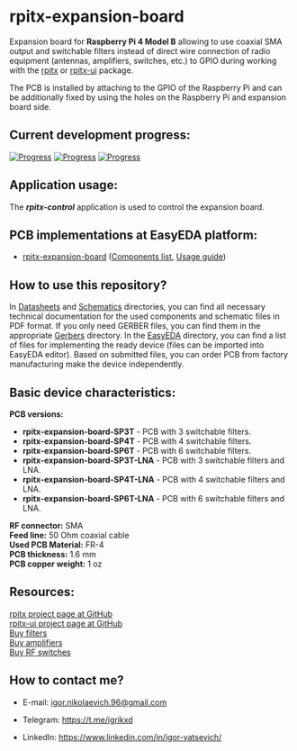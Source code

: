 # rpitx-expansion-board

Expansion board for **Raspberry Pi 4 Model B** allowing to use coaxial SMA output and switchable filters instead of direct wire connection of radio equipment (antennas, amplifiers, switches, etc.) to GPIO during working with the [rpitx][2] or [rpitx-ui][3] package.

The PCB is installed by attaching to the GPIO of the Raspberry Pi and can be additionally fixed by using the holes on the Raspberry Pi and expansion board side.

## Current development progress:
[![Progress](https://img.shields.io/badge/rpitx--expansion--board-not%20tested-red.svg?longCache=true&style=for-the-badge)](https://easyeda.com/IgrikXD/rpitx-expansion-board)&nbsp;[![Progress](https://img.shields.io/badge/app%20version-0.1-blue.svg?longCache=true&style=for-the-badge)](./ControlApplication)&nbsp;[![Progress](https://img.shields.io/badge/pcb%20version-0.0-blue.svg?longCache=true&style=for-the-badge)](./EasyEDA)

## Application usage:
The **_rpitx-control_** application is used to control the expansion board.

## PCB implementations at EasyEDA platform:
- [rpitx-expansion-board][1] ([Components list](./Components-list.md), [Usage guide](./Usage-guide.md))

## How to use this repository?
In [Datasheets](./Datasheets) and [Schematics](./Schematics) directories, you can find all necessary technical documentation for the used components and schematic files in PDF format. If you only need GERBER files, you can find them in the appropriate [Gerbers](./Gerbers) directory. In the [EasyEDA](./EasyEDA) directory, you can find a list of files for implementing the ready device (files can be imported into EasyEDA editor). Based on submitted files, you can order PCB from factory manufacturing make the device independently.

## Basic device characteristics:
**PCB versions:**
* **rpitx-expansion-board-SP3T** - PCB with 3 switchable filters.  
* **rpitx-expansion-board-SP4T** - PCB with 4 switchable filters.  
* **rpitx-expansion-board-SP6T** - PCB with 6 switchable filters.  
* **rpitx-expansion-board-SP3T-LNA** - PCB with 3 switchable filters and LNA.  
* **rpitx-expansion-board-SP4T-LNA** - PCB with 4 switchable filters and LNA.  
* **rpitx-expansion-board-SP6T-LNA** - PCB with 6 switchable filters and LNA.  

**RF connector:** SMA  
**Feed line:** 50 Ohm coaxial cable  
**Used PCB Material:** FR-4  
**PCB thickness:** 1.6 mm  
**PCB copper weight:** 1 oz  

## Resources:
[rpitx project page at GitHub][2]  
[rpitx-ui project page at GitHub][3]  
[Buy filters][4]  
[Buy amplifiers][5]  
[Buy RF switches][6]  

## How to contact me?
- E-mail: igor.nikolaevich.96@gmail.com
- Telegram: https://t.me/igrikxd
- LinkedIn: https://www.linkedin.com/in/igor-yatsevich/

  [1]: https://easyeda.com/IgrikXD/rpitx-expansion-board
  [2]: https://github.com/F5OEO/rpitx
  [3]: https://github.com/IgrikXD/rpitx-ui
  [4]: https://www.minicircuits.com/WebStore/RF-Filters.html
  [5]: https://www.minicircuits.com/WebStore/Amplifiers.html
  [6]: https://www.minicircuits.com/WebStore/Switches.html
